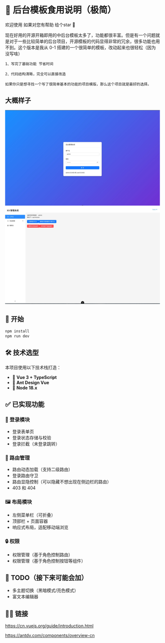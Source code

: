 # 🧩 后台模板食用说明（极简）

欢迎使用 如果对您有帮助 给个star 🌟

现在好用的开源开箱即用的中后台模板太多了，功能都很丰富。但是有一个问题就是对于一些比较简单的后台项目，开源模板的代码显得非常的冗余，很多功能也用不到。这个版本是我从 0-1 搭建的一个很简单的模板，改动起来也很轻松（因为没写啥）

```
1、写完了基础功能 节省时间

2、代码结构清晰，完全可以直接改造

如果你只是想寻找一个写了很简单基本的功能的项目模版，那么这个项目就是最好的选择。
```

## 大概样子

<img src="20250605110359.jpg" style="zoom:50%;" />

<img src="20250605110422.jpg" style="zoom:50%;"/>

## 🚀 开始

```
npm install
npm run dev

```


## 🛠 技术选型

本项目使用以下技术栈打造：

* 🚀 **Vue 3 + TypeScript**
* 🎨 **Ant Design Vue**
* 🧰 **Node 18.x**



## ✅ 已实现功能

### 🔐 登录模块

* 登录表单页
* 登录状态存储与校验
* 登录拦截（未登录跳转）

### 🧭 路由管理

* 路由动态加载（支持二级路由）
* 登录路由守卫
* 路由显隐控制（可以隐藏不想出现在侧边栏的路由）
* 403 和 404

### 🖼 布局模块

* 左侧菜单栏（可折叠）
* 顶部栏 + 页面容器
* 响应式布局，适配移动端浏览

### 🔒 权限

* 权限管理（基于角色控制路由）
* 权限管理（基于角色控制按钮等组件）



## 🧾 TODO（接下来可能会加）

* 多主题切换（黑暗模式/亮色模式）
* 富文本编辑器




## 👩‍🔧 链接

https://cn.vuejs.org/guide/introduction.html

https://antdv.com/components/overview-cn